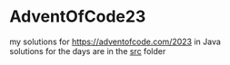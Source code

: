 # AdventOfCode23

my solutions for https://adventofcode.com/2023 in Java  
solutions for the days are in the [src](src) folder
